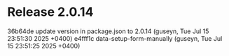 # Release 2.0.14

36b64de update version in package.json to 2.0.14 (guseyn, Tue Jul 15 23:51:30 2025 +0400)
e4fff1c data-setup-form-manually (guseyn, Tue Jul 15 23:51:25 2025 +0400)
